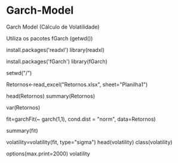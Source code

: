 # Garch-Model
Garch Model (Cálculo de Volatilidade)

Utiliza os pacotes fGarch 
(getwd())

install.packages('readxl')
library(readxl)

install.packages('fGarch')
library(fGarch)

setwd("/")

Retornos<-read_excel("Retornos.xlsx", sheet="Planilha1")

head(Retornos)
summary(Retornos)

var(Retornos)

fit=garchFit(~ garch(1,1), cond.dist = "norm", data=Retornos)

summary(fit)

volatility=volatility(fit, type="sigma")
head(volatility)
class(volatility)

options(max.print=2000)
volatility

